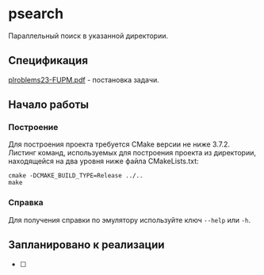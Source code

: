 # psearch
Параллельный поиск в указанной директории.

## Спецификация
[plroblems23-FUPM.pdf](https://www.babichev.org/os/problems23-FUPM.pdf) - постановка задачи.

## Начало работы
### Построение
Для построения проекта требуется CMake версии не ниже 3.7.2. Листинг команд, используемых для построения проекта из директории, находящейся на два уровня ниже файла CMakeLists.txt:
```
cmake -DCMAKE_BUILD_TYPE=Release ../..
make
```

### Справка
Для получения справки по эмулятору используйте ключ `--help` или `-h`.

## Запланировано к реализации
- [ ]